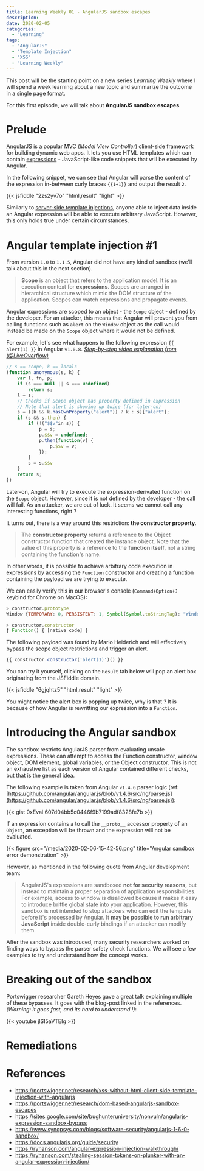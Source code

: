 ```yaml
---
title: Learning Weekly 01 - AngularJS sandbox escapes
description: 
date: 2020-02-05
categories:
  - "Learning"
tags:
  - "AngularJS"
  - "Template Injection"
  - "XSS"
  - "Learning Weekly"
---
```


This post will be the starting point on a new series *Learning Weekly* where I will spend a week learning about a new topic and summarize the outcome in a single page format. 

For this first episode, we will talk about **AngularJS sandbox escapes**.
<!--more-->

# Prelude

[AngularJS](https://angularjs.org/) is a popular MVC (*Model View Controller*) client-side framework for building dynamic web apps. It lets you use HTML templates which can contain [expressions](https://docs.angularjs.org/guide/expression) - JavaScript-like code snippets that will be executed by Angular.

In the following snippet, we can see that Angular will parse the content of the expression in-between curly braces `{{1+1}}` and output the result `2`.

{{< jsfiddle "2zs2yv7o" "html,result" "light" >}}

Similarly to [server-side template injections](https://portswigger.net/research/server-side-template-injection), anyone able to inject data inside an Angular expression will be able to execute arbitrary JavaScript. However, this only holds true under certain circumstances.

# Angular template injection #1

From version `1.0` to `1.1.5`, Angular did not have any kind of sandbox (we'll talk about this in the next section). 

> **Scope** is an object that refers to the application model. It is an execution context for **expressions**. Scopes are arranged in hierarchical structure which mimic the DOM structure of the application. Scopes can watch expressions and propagate events.

Angular expressions are scoped to an object - the `Scope` object - defined by the developer. For an attacker, this means that Angular will prevent you from calling functions such as `alert` on the `Window` object as the call would instead be made on the `Scope` object where it would not be defined.

For example, let's see what happens to the following expression `{{ alert(1) }}` in Angular `v1.0.8`. *[Step-by-step video explanation from (@LiveOverflow)](https://youtu.be/DkL3jaI1cj0?t=40)*

```js
// s == scope, k == locals
(function anonymous(s, k) {
    var l, fn, p;
    if (s === null || s === undefined)
        return s;
    l = s;
    // Checks if Scope object has property defined in expression
    // Note that alert is showing up twice (for later-on)
    s = ((k && k.hasOwnProperty("alert")) ? k : s)["alert"];
    if (s && s.then) {
        if (!("$$v"in s)) {
            p = s;
            p.$$v = undefined;
            p.then(function(v) {
                p.$$v = v;
            });
        }
        s = s.$$v
    }
    return s;
})
```

Later-on, Angular will try to execute the expression-derivated function on the `Scope` object. However, since it is not defined by the developer - the call will fail. As an attacker, we are out of luck. It seems we cannot call any interesting functions, right ?

It turns out, there is a way around this restriction: **the constructor property**.

> The **constructor property** returns a reference to the Object constructor function that created the instance object. Note that the value of this property is a reference to the **function itself**, not a string containing the function's name.

In other words, it is possible to achieve arbitrary code execution in expressions by accessing the `Function` constructor and creating a function containing the payload we are trying to execute.

We can easily verify this in our browser's console (`Command+Option+J` keybind for Chrome on MacOS):

```js
> constructor.prototype
Window {TEMPORARY: 0, PERSISTENT: 1, Symbol(Symbol.toStringTag): "Window", constructor: ƒ}
```
 
```js
> constructor.constructor
ƒ Function() { [native code] }
```

The following payload was found by Mario Heiderich and will effectively bypass the scope object restrictions and trigger an alert.

```js
{{ constructor.constructor('alert(1)')() }}
```

You can try it yourself, clicking on the `Result` tab below will pop an alert box originating from the JSFiddle domain.

{{< jsfiddle "6gjqhtz5" "html,result" "light" >}}

You might notice the alert box is popping up twice, why is that ? It is because of how Angular is rewritting our expression into a `Function`.

# Introducing the Angular sandbox

The sandbox restricts AngularJS parser from evaluating unsafe expressions. These can attempt to access the Function constructor, window object, DOM element, global variables, or the Object constructor. This is not an exhaustive list as each version of Angular contained different checks, but that is the general idea.

The following example is taken from Angular `v1.4.6` parser logic (ref: [https://github.com/angular/angular.js/blob/v1.4.6/src/ng/parse.js](https://github.com/angular/angular.js/blob/v1.4.6/src/ng/parse.js)):

{{< gist 0xEval 607d04bb5c0446f9b7199adf8328fe7b >}}

If an expression contains a to call the `__proto__` accessor property of an `Object`, an exception will be thrown and the expression will not be evaluated.

{{< figure src="/media/2020-02-06-15-42-56.png" title="Angular sandbox error demonstration" >}}

However, as mentioned in the following quote from Angular development team:

> AngularJS's expressions are sandboxed **not for security reasons,** but instead to maintain a proper separation of application responsibilities. For example, access to window is disallowed because it makes it easy to introduce brittle global state into your application. However, this sandbox is not intended to stop attackers who can edit the template before it's processed by Angular. It **may be possible to run arbitrary JavaScript** inside double-curly bindings if an attacker can modify them.

After the sandbox was introduced, many security researchers worked on finding ways to bypass the parser safety check functions. We will see a few examples to try and understand how the concept works.

# Breaking out of the sandbox


Portswigger researcher Gareth Heyes gave a great talk explaining multiple of these bypasses. It goes with the blog-post linked in the references. *(Warning: it goes fast, and its hard to understand !)*:

{{< youtube jlSI5aVTEIg >}}

# Remediations


# References

- https://portswigger.net/research/xss-without-html-client-side-template-injection-with-angularjs
- https://portswigger.net/research/dom-based-angularjs-sandbox-escapes
- https://sites.google.com/site/bughunteruniversity/nonvuln/angularjs-expression-sandbox-bypass
- https://www.synopsys.com/blogs/software-security/angularjs-1-6-0-sandbox/
- https://docs.angularjs.org/guide/security
- https://ryhanson.com/angular-expression-injection-walkthrough/
- https://ryhanson.com/stealing-session-tokens-on-plunker-with-an-angular-expression-injection/